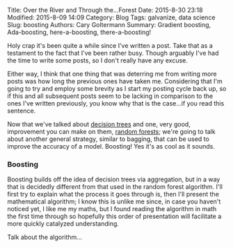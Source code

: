 Title: Over the River and Through the...Forest
Date: 2015-8-30 23:18
Modified: 2015-8-09 14:09
Category: Blog
Tags: galvanize, data science
Slug: boosting
Authors: Cary Goltermann
Summary: Gradient boosting, Ada-boosting, here-a-boosting, there-a-boosting!

Holy crap it's been quite a while since I've written a post. Take that as a testament to the fact that I've been rather busy. Though arguably I've had the time to write some posts, so I don't really have any excuse. 

Either way, I think that one thing that was deterring me from writing more posts was how long the previous ones have taken me. Considering that I'm going to try and employ some brevity as I start my posting cycle back up, so if this and all subsequent posts seem to be lacking in comparison to the ones I've written previously, you know why that is the case...if you read this sentence.

Now that we've talked about [decision trees](|filename|./screw_your_parameters.md) and one, very good, improvement you can make on them, [random forests](|filename|./random_forest.md); we're going to talk about another general strategy, similar to bagging, that can be used to improve the accuracy of a model. Boosting! Yes it's as cool as it sounds.

### Boosting
Boosting builds off the idea of decision trees via aggregation, but in a way that is decidedly different from that used in the random forest algorithm. I'll first try to explain what the process it goes through is, then I'll present the mathematical algorithm; I know this is unlike me since, in case you haven't noticed yet, I like me my maths, but I found reading the algorithm in math the first time through so hopefully this order of presentation will facilitate a more quickly catalyzed understanding.

Talk about the algorithm...
